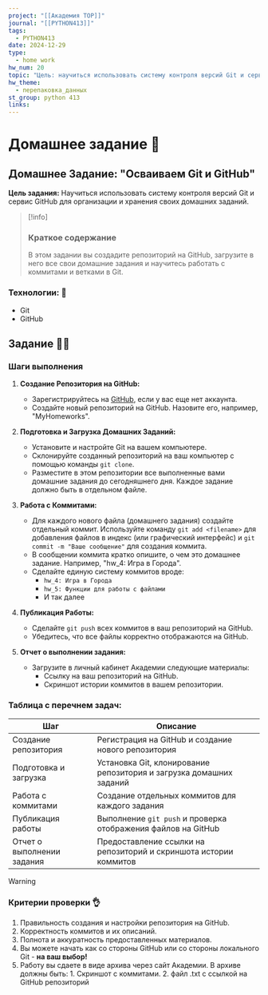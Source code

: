 ```yaml
---
project: "[[Академия TOP]]"
journal: "[[PYTHON413]]"
tags:
  - PYTHON413
date: 2024-12-29
type:
  - home work
hw_num: 20
topic: "Цель: научиться использовать систему контроля версий Git и сервис GitHub для организации и хранения своих домашних заданий."
hw_theme:
  - перепаковка_данных
st_group: python 413
links:
---
```

# Домашнее задание 📃

## Домашнее Задание: "Осваиваем Git и GitHub"

**Цель задания:** Научиться использовать систему контроля версий Git и сервис GitHub для организации и хранения своих домашних заданий.

>[!info]
>### Краткое содержание
>В этом задании вы создадите репозиторий на GitHub, загрузите в него все свои домашние задания и научитесь работать с коммитами и ветками в Git.

### Технологии: 🦾
- Git
- GitHub

## Задание 👷‍♂️

### Шаги выполнения

1. **Создание Репозитория на GitHub:**
   - Зарегистрируйтесь на [GitHub](https://github.com), если у вас еще нет аккаунта.
   - Создайте новый репозиторий на GitHub. Назовите его, например, "MyHomeworks".

2. **Подготовка и Загрузка Домашних Заданий:**
   - Установите и настройте Git на вашем компьютере.
   - Склонируйте созданный репозиторий на ваш компьютер с помощью команды `git clone`.
   - Разместите в этом репозитории все выполненные вами домашние задания до сегодняшнего дня. Каждое задание должно быть в отдельном файле.

3. **Работа с Коммитами:**
   - Для каждого нового файла (домашнего задания) создайте отдельный коммит. Используйте команду `git add <filename>` для добавления файлов в индекс (или графический интерфейс) и `git commit -m "Ваше сообщение"` для создания коммита.
   - В сообщении коммита кратко опишите, о чем это домашнее задание. Например, "hw_4:  Игра в Города".
   - Сделайте единую систему коммитов вроде:
	   - `hw_4: Игра в Города`
	   - `hw_5: Функции для работы с файлами`
	   - И так далее

4. **Публикация Работы:**
   - Сделайте `git push` всех коммитов в ваш репозиторий на GitHub.
   - Убедитесь, что все файлы корректно отображаются на GitHub.

5. **Отчет о выполнении задания:**
   - Загрузите в личный кабинет Академии следующие материалы:
     - Ссылку на ваш репозиторий на GitHub.
     - Скриншот истории коммитов в вашем репозитории.

### Таблица с перечнем задач:

| Шаг                         | Описание                                                                 |
| --------------------------- | ------------------------------------------------------------------------ |
| Создание репозитория        | Регистрация на GitHub и создание нового репозитория                      |
| Подготовка и загрузка       | Установка Git, клонирование репозитория и загрузка домашних заданий      |
| Работа с коммитами          | Создание отдельных коммитов для каждого задания                          |
| Публикация работы           | Выполнение `git push` и проверка отображения файлов на GitHub            |
| Отчет о выполнении задания  | Предоставление ссылки на репозиторий и скриншота истории коммитов        |

>[!warning]
>### Критерии проверки 👌
>1. Правильность создания и настройки репозитория на GitHub.
>2. Корректность коммитов и их описаний.
>3. Полнота и аккуратность предоставленных материалов.
>4. Вы можете начать как со стороны GitHub или со стороны локального Git - **на ваш выбор!**
>5. Работу вы сдаете в виде архива через сайт Академии. В архиве должны быть: 1. Скриншот с коммитами. 2. файл .txt с ссылкой на GitHub репозиторий

